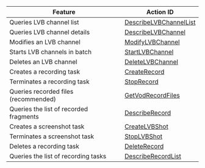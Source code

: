 | Feature          | Action ID                                |
| ------------- | ---------------------------------------- |
| Queries LVB channel list      | [DescribeLVBChannelList](https://intl.cloud.tencent.com/doc/api/258/4716) |
| Queries LVB channel details      | [DescribeLVBChannel](https://intl.cloud.tencent.com/doc/api/258/4717) |
| Modifies an LVB channel        | [ModifyLVBChannel](https://intl.cloud.tencent.com/doc/api/258/4718) |
| Starts LVB channels in batch      | [StartLVBChannel](https://intl.cloud.tencent.com/doc/api/258/4719) |
| Deletes an LVB channel        | [DeleteLVBChannel](https://intl.cloud.tencent.com/doc/api/258/4722) |
| Creates a recording task        | [CreateRecord](https://intl.cloud.tencent.com/doc/api/258/4723) |
| Terminates a recording task        | [StopRecord](https://intl.cloud.tencent.com/doc/api/258/4724) |
| Queries recorded files (recommended)     | [GetVodRecordFiles](https://intl.cloud.tencent.com/doc/api/258/5823) |
| Queries the list of recorded fragments     | [DescribeRecord](https://intl.cloud.tencent.com/doc/api/258/4725) |
| Creates a screenshot task        | [CreateLVBShot](https://intl.cloud.tencent.com/doc/api/258/4726) |
| Terminates a screenshot task        | [StopLVBShot](https://intl.cloud.tencent.com/doc/api/258/4727) |
| Deletes a recording task        | [DeleteRecord](https://intl.cloud.tencent.com/doc/api/258/4729) |
| Queries the list of recording tasks | [DescribeRecordList](https://intl.cloud.tencent.com/document/product/267/4731)|

